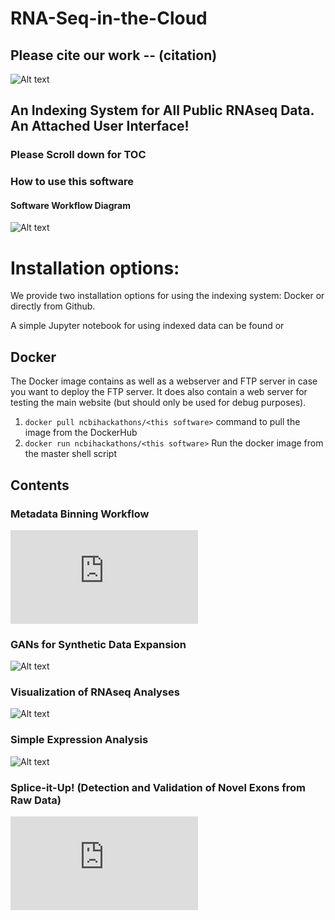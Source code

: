 # RNA-Seq-in-the-Cloud

## Please cite our work -- (citation)

![Alt text](https://github.com/NCBI-Hackathons/RNA-Seq-in-the-Cloud/blob/master/unc_hackathon_2019.png?raw=true "Title")

## An Indexing System for All Public RNAseq Data.  An Attached User Interface!

### Please Scroll down for TOC

### How to use this software

#### Software Workflow Diagram 

![Alt text](https://github.com/NCBI-Hackathons/RNA-Seq-in-the-Cloud/blob/master/IMG_20190311_105938266.jpg?raw=true "Title")

# Installation options:

We provide two installation options for using the indexing system: Docker or directly from Github.

A simple Jupyter notebook for using indexed data can be found <here> or <here>

## Docker

The Docker image contains <this software> as well as a webserver and FTP server in case you want to deploy the FTP server. It does also contain a web server for testing the <this software> main website (but should only be used for debug purposes).

1. `docker pull ncbihackathons/<this software>` command to pull the image from the DockerHub
2. `docker run ncbihackathons/<this software>` Run the docker image from the master shell script

## Contents

### Metadata Binning Workflow

![Alt text](https://github.com/NCBI-Hackathons/RNA-Seq-in-the-Cloud/blob/master/Metadata/DataSetQuery.pdf?raw=true "Title")

### GANs for Synthetic Data Expansion

![Alt text](https://github.com/NCBI-Hackathons/RNA-Seq-in-the-Cloud/blob/master/Simulation%20reads/sre_var_calling.tiff?raw=true "Title")

### Visualization of RNAseq Analyses

![Alt text](https://github.com/NCBI-Hackathons/RNA-Seq-in-the-Cloud/blob/master/Visualization/workflow.PNG?raw=true "Title")

### Simple Expression Analysis

![Alt text](https://github.com/NCBI-Hackathons/RNA-Seq-in-the-Cloud/blob/master/Expression/cluster_group_workflow.png?raw=true "Title")

### Splice-it-Up! (Detection and Validation of Novel Exons from Raw Data)

![Alt text](https://github.com/NCBI-Hackathons/RNA-Seq-in-the-Cloud/blob/master/Splice/novel_splice_sites.pdf?raw=true "Title")
